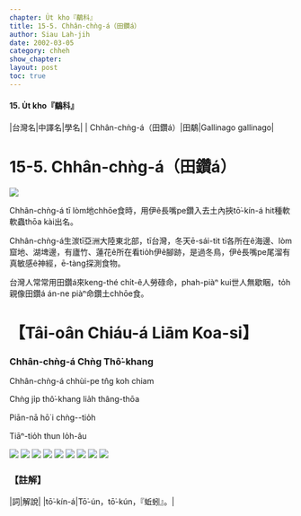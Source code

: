 ```yaml
---
chapter: U̍t kho『鷸科』
title: 15-5. Chhân-chǹg-á（田鑽á）
author: Siau Lah-jih
date: 2002-03-05
category: chheh
show_chapter: 
layout: post
toc: true
---
```


#### 15. U̍t kho『鷸科』


|台灣名|中譯名|學名|
| Chhân-chǹg-á（田鑽á）|田鷸|Gallinago gallinago|


# 15-5. Chhân-chǹg-á（田鑽á）


![](../too5/15/15-5-6.Chhân-chǹg-á.jpg)


Chhân-chǹg-á tī lòm地chhōe食時，用伊ê長嘴pe鑽入去土內挾tō͘-kín-á hit種軟軟蟲thōa kài出名。

Chhân-chǹg-á生湠tī亞洲大陸東北部，tī台灣，冬天ē-sái-tit tī各所在ê海邊、lòm窟地、湖埤邊，有廬竹、蓮花ê所在看tio̍h伊ê腳跡，是過冬鳥，伊ê長嘴pe尾溜有真敏感ê神經，ē-tàng探測食物。

台灣人常常用田鑽á來keng-thé chi̍t-ê人勞碌命，phah-piàⁿ kui世人無歇睏，to̍h親像田鑽á án-ne piàⁿ命鑽土chhōe食。



# 【Tâi-oân Chiáu-á Liām Koa-si】

### **Chhân-chǹg-á Chǹg Thô͘-khang**

Chhân-chǹg-á chhùi-pe tn̂g koh chiam

Chǹg ji̍p thô͘-khang lia̍h thâng-thōa

Piān-nā hō͘ i chǹg--tio̍h

Tiāⁿ-tio̍h thun lo̍h-âu




![](../too5/15/15-5-5.Chhân-chǹg-á.jpg)
![](../too5/15/15-5-3.Chhân-chǹg-á.jpg)
![](../too5/15/15-5-4.Chhân-chǹg-á.jpg)
![](../too5/15/15-5-2.Chhân-chǹg-á.jpg)
![](../too5/15/15-5-10.Chhân-chǹg-á.jpg)
![](../too5/15/15-5-1.Chhân-chǹg-á.jpg)
![](../too5/15/15-5-8.Chhân-chǹg-á.jpg)
![](../too5/15/15-5-9.Chhân-chǹg-á.jpg)
![](../too5/15/15-5-7.Chhân-chǹg-á.jpg)




### 【註解】

|詞|解說|
|tō͘-kín-á|Tō͘-ún，tō͘-kún，『蚯蚓』。|

